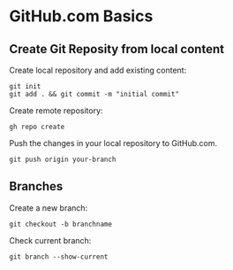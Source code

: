# GitHub.com Basics

## Create Git Reposity from local content

Create local repository and add existing content:
```
git init
git add . && git commit -m "initial commit"
```

Create remote repository:
```
gh repo create
```

Push the changes in your local repository to GitHub.com.
```
git push origin your-branch
```


## Branches
Create a new branch:
```
git checkout -b branchname
```

Check current branch:
```
git branch --show-current
```